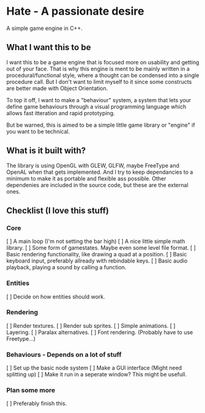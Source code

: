 # Hate - A passionate desire
A simple game engine in C++.

## What I want this to be
I want this to be a game engine that is focused more on usability and getting out of your face.
That is why this engine is ment to be mainly written in a procedural/functional style, where 
a thought can be condensed into a single procedure call. But I don't want to limit myself
to it since some constructs are better made with Object Orientation.

To top it off, I want to make a "behaviour" system, a system that lets your define game behaviours
through a visual programming language which allows fast itteration and rapid prototyping. 

But be warned, this is aimed to be a simple little game library or "engine" if you want to be technical.

## What is it built with?
The library is using OpenGL with GLEW, GLFW, maybe FreeType and OpenAL when that gets implemented. And I try to keep
dependancies to a minimum to make it as portable and flexible ass possible. Other dependenies are included in the 
source code, but these are the external ones.

## Checklist (I love this stuff)
### Core
[ ] A main loop (I'm not setting the bar high)
[ ] A nice little simple math library.
[ ] Some form of gamestates. Maybe even some level file format.
[ ] Basic rendering functionality, like drawing a quad at a position.
[ ] Basic keyboard input, preferably allready with rebindable keys.
[ ] Basic audio playback, playing a sound by calling a function.
### Entities
[ ] Decide on how entities should work.
### Rendering
[ ] Render textures.
[ ] Render sub sprites.
[ ] Simple animations.
[ ] Layering.
[ ] Paralax alternatives.
[ ] Font rendering. (Probably have to use Freetype...)
### Behaviours - Depends on a lot of stuff
[ ] Set up the basic node system
[ ] Make a GUI interface (Might need splitting up)
[ ] Make it run in a seperate window? This might be usefull.
### Plan some more
[ ] Preferably finish this.
